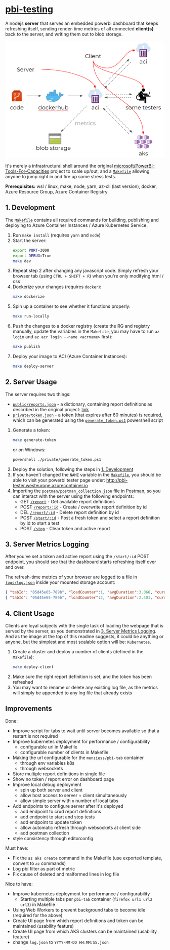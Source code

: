 # [pbi-testing](/README.md)

A nodejs **server** that serves an embedded powerbi dashboard that keeps refreshing itself, sending render-time metrics of all connected **client(s)** back to the server, and writing them out to blob storage.

<img src="res/testing-powerbi-reports.png" alt="Testing PowerBI reports overview" width="750"/>

It's merely a infrastructural shell around the original [microsoft/PowerBI-Tools-For-Capacities](https://github.com/microsoft/PowerBI-Tools-For-Capacities) project to scale up/out, and a [`Makefile`](Makefile) allowing anyone to jump right in and fire up some stress tests.

**Prerequisites:** wsl / linux, make, node, yarn, az-cli (last version), docker, Azure Resource Group, Azure Container Registry

## 1. Development

The [`Makefile`](Makefile) contains all required commands for building, publishing and deploying to Azure Container Instances / Azure Kubernetes Service.

1. Run `make install` (requires `yarn` and `node`)
1. Start the server:
   ```bash
   export PORT=3000
   export DEBUG=True
   make dev
   ```
1. Repeat step 2 after changing any javascript code.
   Simply refresh your browser tab (using `CTRL + SHIFT + R`) when you're only modifying html / css
1. Dockerize your changes (requires `docker`):
   ```bash
   make dockerize
   ```
1. Spin up a container to see whether it functions properly:
   ```bash
   make run-locally
   ```
1. Push the changes to a docker registry (create the RG and registry manually, update the variables in the `Makefile`, you may have to run `az login` and `az acr login --name <acrname>` first):
   ```bash
   make publish
   ```
1. Deploy your image to ACI (Azure Container Instances):
   ```bash
   make deploy-server
   ```

## 2. Server Usage

The server requires two things:

- [`public/reports.json`](public/reports.json) - a dictionary, containing report definitions as described in the original project: [link](https://github.com/microsoft/PowerBI-Tools-For-Capacities/tree/master/RealisticLoadTestTool)
- [`private/token.json`](private/token.json) - a token (that expires after 60 minutes) is required, which can be generated using the [`generate_token.ps1`](private/generate_token.ps1) powershell script

1. Generate a token:
   ```bash
   make generate-token
   ```
   or on Windows:
   ```bash
   powershell ./private/generate_token.ps1
   ```
1. Deploy the solution, following the steps in [1. Development](#1-development)
1. If you haven't changed the `NAME` variable in the [`Makefile`](Makefile), you should be able to visit your powerbi tester page under: http://pbi-tester.westeurope.azurecontainer.io
1. Importing the [`postman/postman_collection.json`](postman/postman_collection.json) file in [Postman](https://www.postman.com/), so you can interact with the server using the following endpoints:
   - GET [`/report`](http://localhost:3000/report) - Get available report definitions
   - POST [`/report/:id`](https://www.postman.com/) - Create / overwrite report definition by id
   - DEL [`/report/:id`](https://www.postman.com/) - Delete report definition by id
   - POST [`/start/:id`](https://www.postman.com/) - Post a fresh token and select a report definition by id to start a test
   - POST [`/stop`](https://www.postman.com/) - Clear token and active report

## 3. Server Metrics Logging

After you've set a token and active report using the `/start/:id` POST endpoint, you should see that the dashboard starts refreshing itself over and over.

The refresh-time metrics of your browser are logged to a file in [`logs/log.json`](logs/log.json) inside your mounted storage account:

```json
{ "tabId": "05d45e65-789b", "loadCounter":1, "avgDuration":3.066, "currDuration":3.066, "thinkTimeSeconds":1, "timeStamp":"2020-06-30T13:54:57.750Z" },
{ "tabId": "05d45e65-789b", "loadCounter":2, "avgDuration":2.401, "currDuration":1.736, "thinkTimeSeconds":1, "timeStamp":"2020-06-30T13:55:00.485Z" },
```

## 4. Client Usage

Clients are loyal subjects with the single task of loading the webpage that is served by the server, as you demonstrated in [3. Server Metrics Logging](#3-Server-Metrics-Logging). And as the image at the top of this readme suggests, it could be anything or anyone, but the simplest and most scalable option will be: `Kubernetes`.

1. Create a cluster and deploy a number of clients (defined in the `Makefile`):
   ```bash
   make deploy-client
   ```
1. Make sure the right report definition is set, and the token has been refreshed
1. You may want to rename or delete any existing log file, as the metrics will simply be appended to any log file that already exists

## Improvements

Done:

- Improve script for tabs to wait until server becomes available so that a restart is not required
- Improve kubernetes deployment for performance / configurability
  - configurable url in Makefile
  - configurable number of clients in Makefile
- Making the url configurable for the `menziess/pbi-tab` container
  - through env variables k8s
  - through websockets
- Store multiple report definitions in single file
- Show no token / report error on dashboard page
- Improve local debug deployment
  - spin up both server and client
  - allow host access to server + client simultaneously
  - allow simple server with `n` number of local tabs
- Add endpoints to configure server after it's deployed
  - add endpoint to crud report definitions
  - add endpoint to start and stop tests
  - add endpoint to update token
  - allow automatic refresh through websockets at client side
  - add postman collection
- style consistency through editorconfig

Must have:

- Fix the `az aks create` command in the Makefile (use exported template, convert to `az` commands)
- Log pbi filter as part of metric
- Fix cause of deleted and malformed lines in log file

Nice to have:

- Improve kubernetes deployment for performance / configurability
  - Starting multiple tabs per `pbi-tab` container (`firefox url1 url2 url3`) in Makefile
- Using Web Workers to prevent background tabs to become idle (required for the above)
- Create UI page from which report definitions and token can be maintained (usability feature)
- Create UI page from which AKS clusters can be maintained (usability feature)
- change `log.json` to `YYYY-MM-DD HH:MM:SS.json`
